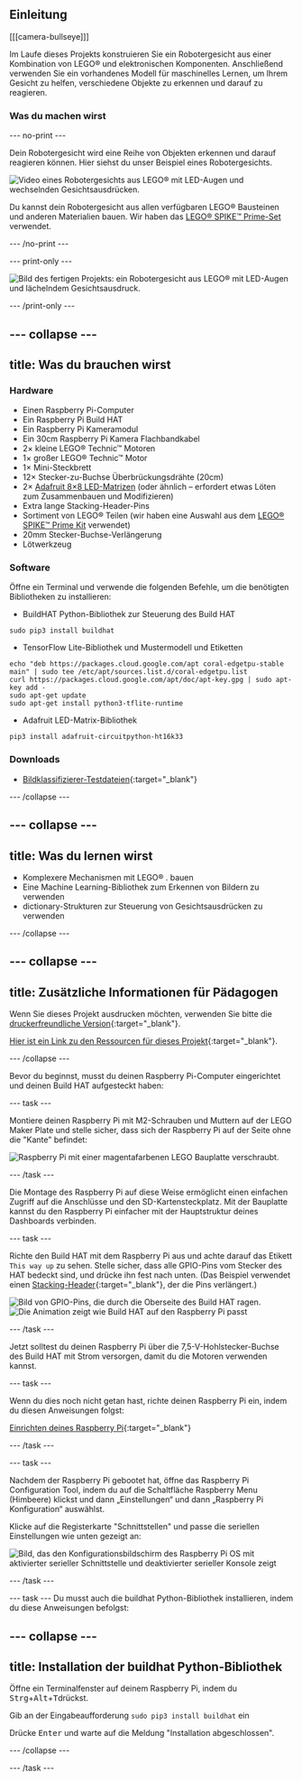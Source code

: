 ## Einleitung

[[[camera-bullseye]]]

Im Laufe dieses Projekts konstruieren Sie ein Robotergesicht aus einer Kombination von LEGO® und elektronischen Komponenten. Anschließend verwenden Sie ein vorhandenes Modell für maschinelles Lernen, um Ihrem Gesicht zu helfen, verschiedene Objekte zu erkennen und darauf zu reagieren.

### Was du machen wirst

--- no-print ---

Dein Robotergesicht wird eine Reihe von Objekten erkennen und darauf reagieren können. Hier siehst du unser Beispiel eines Robotergesichts.

![Video eines Robotergesichts aus LEGO® mit LED-Augen und wechselnden Gesichtsausdrücken.](images/robot_face.gif)

Du kannst dein Robotergesicht aus allen verfügbaren LEGO® Bausteinen und anderen Materialien bauen. Wir haben das [LEGO® SPIKE™ Prime-Set](https://education.lego.com/en-gb/product/spike-prime) verwendet.

--- /no-print ---

--- print-only ---

![Bild des fertigen Projekts: ein Robotergesicht aus LEGO® mit LED-Augen und lächelndem Gesichtsausdruck.](images/robot_face.jpg)

--- /print-only ---

--- collapse ---
---
title: Was du brauchen wirst
---
### Hardware

+ Einen Raspberry Pi-Computer
+ Ein Raspberry Pi Build HAT
+ Ein Raspberry Pi Kameramodul
+ Ein 30cm Raspberry Pi Kamera Flachbandkabel
+ 2× kleine LEGO® Technic™ Motoren
+ 1× großer LEGO® Technic™ Motor
+ 1× Mini-Steckbrett
+ 12× Stecker-zu-Buchse Überbrückungsdrähte (20cm)
+ 2× [Adafruit 8×8 LED-Matrizen](https://www.adafruit.com/product/1049) (oder ähnlich – erfordert etwas Löten zum Zusammenbauen und Modifizieren)
+ Extra lange Stacking-Header-Pins
+ Sortiment von LEGO® Teilen (wir haben eine Auswahl aus dem [LEGO® SPIKE™ Prime Kit](https://education.lego.com/en-gb/product/spike-prime) verwendet)
+ 20mm Stecker-Buchse-Verlängerung
+ Lötwerkzeug

### Software

Öffne ein Terminal und verwende die folgenden Befehle, um die benötigten Bibliotheken zu installieren:

+ BuildHAT Python-Bibliothek zur Steuerung des Build HAT

```
sudo pip3 install buildhat
```

+ TensorFlow Lite-Bibliothek und Mustermodell und Etiketten

```
echo "deb https://packages.cloud.google.com/apt coral-edgetpu-stable main" | sudo tee /etc/apt/sources.list.d/coral-edgetpu.list
curl https://packages.cloud.google.com/apt/doc/apt-key.gpg | sudo apt-key add -
sudo apt-get update
sudo apt-get install python3-tflite-runtime
```

+ Adafruit LED-Matrix-Bibliothek

```
pip3 install adafruit-circuitpython-ht16k33
```

### Downloads

+ [Bildklassifizierer-Testdateien](https://rpf.io/p/de-DE/lego-robot-face-go){:target="_blank"}

--- /collapse ---

--- collapse ---
---
title: Was du lernen wirst
---

+ Komplexere Mechanismen mit LEGO® . bauen
+ Eine Machine Learning-Bibliothek zum Erkennen von Bildern zu verwenden
+ dictionary-Strukturen zur Steuerung von Gesichtsausdrücken zu verwenden

--- /collapse ---

--- collapse ---
---
title: Zusätzliche Informationen für Pädagogen
---

Wenn Sie dieses Projekt ausdrucken möchten, verwenden Sie bitte die [druckerfreundliche Version](https://projects.raspberrypi.org/de-DE/projects/robot-face/print){:target="_blank"}.

[Hier ist ein Link zu den Ressourcen für dieses Projekt](https://rpf.io/p/de-DE/lego-robot-face-go){:target="_blank"}.

--- /collapse ---

Bevor du beginnst, musst du deinen Raspberry Pi-Computer eingerichtet und deinen Build HAT aufgesteckt haben:

--- task ---

Montiere deinen Raspberry Pi mit M2-Schrauben und Muttern auf der LEGO Maker Plate und stelle sicher, dass sich der Raspberry Pi auf der Seite ohne die "Kante" befindet:

 ![Raspberry Pi mit einer magentafarbenen LEGO Bauplatte verschraubt.](images/build_11.jpg)

--- /task ---

Die Montage des Raspberry Pi auf diese Weise ermöglicht einen einfachen Zugriff auf die Anschlüsse und den SD-Kartensteckplatz. Mit der Bauplatte kannst du den Raspberry Pi einfacher mit der Hauptstruktur deines Dashboards verbinden.

--- task ---

Richte den Build HAT mit dem Raspberry Pi aus und achte darauf das Etikett `This way up` zu sehen. Stelle sicher, dass alle GPIO-Pins vom Stecker des HAT bedeckt sind, und drücke ihn fest nach unten. (Das Beispiel verwendet einen [Stacking-Header](https://www.adafruit.com/product/2223){:target="_blank"}, der die Pins verlängert.)

![Bild von GPIO-Pins, die durch die Oberseite des Build HAT ragen.](images/build_15.jpg) ![Die Animation zeigt wie Build HAT auf den Raspberry Pi passt](images/haton.gif)

--- /task ---

Jetzt solltest du deinen Raspberry Pi über die 7,5-V-Hohlstecker-Buchse des Build HAT mit Strom versorgen, damit du die Motoren verwenden kannst.

--- task ---

Wenn du dies noch nicht getan hast, richte deinen Raspberry Pi ein, indem du diesen Anweisungen folgst:

[Einrichten deines Raspberry Pi](https://projects.raspberrypi.org/de-DE/projects/raspberry-pi-setting-up){:target="_blank"}

--- /task ---

--- task ---

Nachdem der Raspberry Pi gebootet hat, öffne das Raspberry Pi Configuration Tool, indem du auf die Schaltfläche Raspberry Menu (Himbeere) klickst und dann „Einstellungen“ und dann „Raspberry Pi Konfiguration“ auswählst.

Klicke auf die Registerkarte "Schnittstellen" und passe die seriellen Einstellungen wie unten gezeigt an:

![Bild, das den Konfigurationsbildschirm des Raspberry Pi OS mit aktivierter serieller Schnittstelle und deaktivierter serieller Konsole zeigt](images/configshot.jpg)

--- /task ---

--- task ---
Du musst auch die buildhat Python-Bibliothek installieren, indem du diese Anweisungen befolgst:

--- collapse ---
---
title: Installation der buildhat Python-Bibliothek
---

Öffne ein Terminalfenster auf deinem Raspberry Pi, indem du <kbd>Strg</kbd>+<kbd>Alt</kbd>+<kbd>T</kbd>drückst.

Gib an der Eingabeaufforderung `sudo pip3 install buildhat` ein

Drücke <kbd>Enter</kbd> und warte auf die Meldung "Installation abgeschlossen".

--- /collapse ---

--- /task ---
